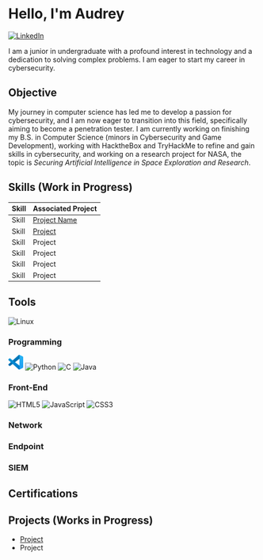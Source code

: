 # Hello, I'm Audrey
<a href="https://www.linkedin.com/in/audrey-tobesman-02886a202" target="_blank">
  <img src="https://img.shields.io/badge/LinkedIn-0077B5?style=flat&logo=linkedin&logoColor=white" alt="LinkedIn" />
</a>


I am a junior in undergraduate with a profound interest in technology and a dedication to solving complex problems. I am eager to start my career in cybersecurity.

## Objective

My journey in computer science has led me to develop a passion for cybersecurity, and I am now eager to transition into this field, specifically aiming to become a penetration tester. I am currently working on finishing my B.S. in Computer Science (minors in Cybersecurity and Game Development), working with HacktheBox and TryHackMe to refine and gain skills in cybersecurity, and working on a research project for NASA, the topic is <i>Securing Artificial Intelligence in Space Exploration and Research</i>.


## Skills (Work in Progress)

| Skill                                         | Associated Project         |
|-----------------------------------------------|----------------------------|
| Skill         | <a href="https://github.com/audreytobes/project-name">Project Name</a> |
| Skill | <a href="https://google.com">Project</a> |
| Skill        | Project |
| Skill      | Project |
| Skill                 | Project |
| Skill | Project |

## Tools 
<div>
     <img src="https://img.shields.io/badge/Linux-FCC624?style=flat&logo=linux&logoColor=black" alt="Linux" />
</div>

### Programming
<div>
  <img src="https://raw.githubusercontent.com/devicons/devicon/master/icons/vscode/vscode-original.svg" alt="VS Code" width="30" />
  <img src="https://img.shields.io/badge/Python-3776AB?style=flat&logo=python&logoColor=white" alt="Python" />
  <img src="https://img.shields.io/badge/C-00599C?style=flat&logo=c&logoColor=white" alt="C" />
  <img src="https://img.shields.io/badge/Java-007396?style=flat&logo=openjdk&logoColor=white" alt="Java" />
</div>

### Front-End
<div>
  <img src="https://img.shields.io/badge/HTML5-E34F26?style=flat&logo=html5&logoColor=white" alt="HTML5" />
  <img src="https://img.shields.io/badge/JavaScript-F7DF1E?style=flat&logo=javascript&logoColor=black" alt="JavaScript" />
  <img src="https://img.shields.io/badge/CSS3-1572B6?style=flat&logo=css&logoColor=white" alt="CSS3" />
</div>

### Network
<div>
     
</div>

### Endpoint
<div>
     
</div>

### SIEM
<div>
     
</div>

## Certifications 
<div>

</div>

## Projects (Works in Progress)
- <a href="https://github.com/audreytobes/project-name">Project </a>
- Project
